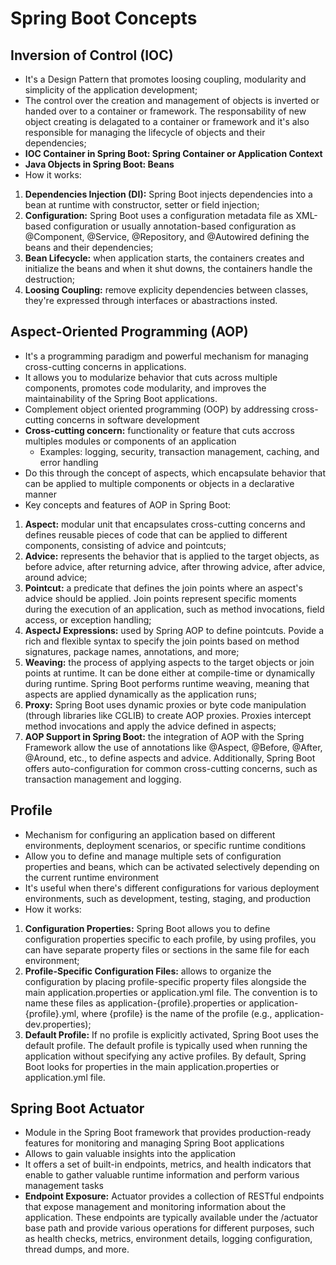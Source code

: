 # Spring Boot Concepts
  
  ## Inversion of Control (IOC)
  - It's a Design Pattern that promotes loosing coupling, modularity and simplicity of the application development;
  - The control over the creation and management of objects is inverted or handed over to a container or framework. The responsability of new object creating is delagated to a container or framework and it's also responsible for managing the lifecycle of objects and their dependencies;
  - **IOC Container in Spring Boot: Spring Container or Application Context**
  - **Java Objects in Spring Boot: Beans**
  - How it works:
  1. **Dependencies Injection (DI):** Spring Boot injects dependencies into a bean at runtime with constructor, setter or field injection;
  2. **Configuration:** Spring Boot uses a configuration metadata file as XML-based configuration or usually annotation-based configuration as @Component, @Service, @Repository, and @Autowired defining the beans and their dependencies;
  3. **Bean Lifecycle:** when application starts, the containers creates and initialize the beans and when it shut downs, the containers handle the destruction;
  4. **Loosing Coupling:** remove explicity dependencies between classes, they're expressed through interfaces or abastractions insted.
 
 ## Aspect-Oriented Programming (AOP)
  - It's a programming paradigm and powerful mechanism for managing cross-cutting concerns in applications. 
  - It allows you to modularize behavior that cuts across multiple components, promotes code modularity, and improves the maintainability of the Spring Boot applications.
  - Complement object oriented programming (OOP) by addressing cross-cutting concerns in software development
  - **Cross-cutting concern:** functionality or feature that cuts accross multiples modules or components of an application
     - Examples: logging, security, transaction management, caching, and error handling
  -  Do this through the concept of aspects, which encapsulate behavior that can be applied to multiple components or objects in a declarative manner
  -  Key concepts and features of AOP in Spring Boot:
  1. **Aspect:** modular unit that encapsulates cross-cutting concerns and defines reusable pieces of code that can be applied to different components, consisting of advice and pointcuts;
  2. **Advice:** represents the behavior that is applied to the target objects, as before advice, after returning advice, after throwing advice, after advice, around advice;
  3. **Pointcut:**  a predicate that defines the join points where an aspect's advice should be applied. Join points represent specific moments during the execution of an application, such as method invocations, field access, or exception handling;
  4. **AspectJ Expressions:** used by Spring AOP to define pointcuts. Povide a rich and flexible syntax to specify the join points based on method signatures, package names, annotations, and more;
  5. **Weaving:** the process of applying aspects to the target objects or join points at runtime. It can be done either at compile-time or dynamically during runtime. Spring Boot performs runtime weaving, meaning that aspects are applied dynamically as the application runs;
  6. **Proxy:** Spring Boot uses dynamic proxies or byte code manipulation (through libraries like CGLIB) to create AOP proxies. Proxies intercept method invocations and apply the advice defined in aspects;
  7. **AOP Support in Spring Boot:** the integration of AOP with the Spring Framework allow the use of annotations like @Aspect, @Before, @After, @Around, etc., to define aspects and advice. Additionally, Spring Boot offers auto-configuration for common cross-cutting concerns, such as transaction management and logging.

 ## Profile
  - Mechanism for configuring an application based on different environments, deployment scenarios, or specific runtime conditions
  - Allow you to define and manage multiple sets of configuration properties and beans, which can be activated selectively depending on the current runtime environment
  - It's useful when there's different configurations for various deployment environments, such as development, testing, staging, and production
  - How it works:
  1. **Configuration Properties:** Spring Boot allows you to define configuration properties specific to each profile, by using profiles, you can have separate property files or sections in the same file for each environment;
  2. **Profile-Specific Configuration Files:** allows to organize the configuration by placing profile-specific property files alongside the main application.properties or application.yml file. The convention is to name these files as application-{profile}.properties or application-{profile}.yml, where {profile} is the name of the profile (e.g., application-dev.properties);
  3. **Default Profile:** If no profile is explicitly activated, Spring Boot uses the default profile. The default profile is typically used when running the application without specifying any active profiles. By default, Spring Boot looks for properties in the main application.properties or application.yml file.

 ## Spring Boot Actuator
  - Module in the Spring Boot framework that provides production-ready features for monitoring and managing Spring Boot applications
  - Allows to gain valuable insights into the application 
  - It offers a set of built-in endpoints, metrics, and health indicators that enable to gather valuable runtime information and perform various management tasks
  - **Endpoint Exposure:** Actuator provides a collection of RESTful endpoints that expose management and monitoring information about the application. These endpoints are typically available under the /actuator base path and provide various operations for different purposes, such as health checks, metrics, environment details, logging configuration, thread dumps, and more.
  
